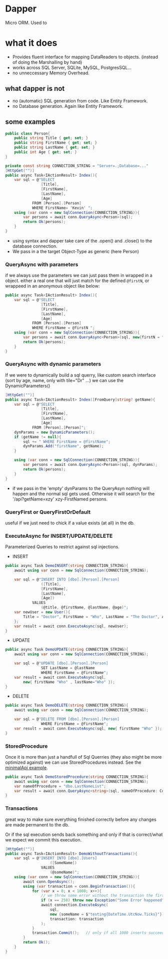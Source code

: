 # Dapper
Micro ORM. Used to 

# what it does
- Provides fluent interface for mapping DataReaders to objects. (instead of doing the Marshalling by hand)
- works across SQL Server, SQLite, MySQL, PostgresSQL...
- no unneccessary Memory Overhead.
## what dapper is not
- no (automatic) SQL generation from code. Like Entity Framework.
- no Database generation. Again like Entity Framework.

## some examples
```cs
public class Person{
    public string Title { get; set; }
    public string FirstName { get; set; }
    public string LastName { get; set; }
    public int Age { get; set; }
}

private const string CONNECTION_STRING = "Server=.;Database=..."
[HttpGet("")]
public async Task<IActionResult> Index(){
    var sql = @"SELECT
                [Title],
                [FirstName],
                [LastName],
                [Age]
            FROM [Person].[Person]
            WHERE FirstName= 'Kevin' ";
    using (var conn = new SqlConnection(CONNECTION_STRING)){
        var persons = await conn.QueryAsync<Person>(sql);
        return Ok(persons);
    }
}
```
- using syntax and dapper take care of the .open() and .close() to the database connection.
- We pass in a the target Object-Type as generic (here Person)

### QueryAsync with parameters
if we always use the parameters we can just pass them in wrapped in a object. either a real one that will just match for the defined `@firstN`, or wrappeed in an anonymous object like below:
```cs
public async Task<IActionResult> Index(){
    var sql = @"SELECT
                [Title],
                [FirstName],
                [LastName],
                [Age]
            FROM [Person].[Person]
            WHERE FirstName = @firstN ";
    using (var conn = new SqlConnection(CONNECTION_STRING)){
        var persons = await conn.QueryAsync<Person>(sql, new{firstN = "Kevin" });
        return Ok(persons);
    }
}
```

### QueryAsync with dynamic parameters
If we were to dynamically build a sql querry, like custom search interface (sort by age, name, only with tile="Dr" ...) we can use the DynamicParameters()
```cs
[HttpGet("")]
public async Task<IActionResult> Index([FromQuery]string? getName){
    var sql = @"SELECT
                [Title],
                [FirstName],
                [LastName],
                [Age]
            FROM [Person].[Person]";
    dynParams = new DynamicParameters();
    if (getName != null){
        sql += " WHERE FirstName = @firstName";
        dynParams.Add("firstName", getName);
    }

    using (var conn = new SqlConnection(CONNECTION_STRING)){
        var persons = await conn.QueryAsync<Person>(sql, dynParams);    
        return Ok(persons);
    }
}
```
- if we pass in the 'empty' dynParams to the QueryAsyn nothing will happen and the normal sql gets used. Otherwise it will search for the '/api?getName=xzy' xzy-FirstNamed persons.

### QueryFirst or QueryFirstOrDefault
useful if we just need to chick if a value exists (at all) in the db.

### ExecuteAsync for INSERT/UPDATE/DELETE
Parameterized Queries to restrict against sql injections.
- INSERT
```cs
public async Task DemoINSERT(string CONNECTION_STRING){
    await using var conn = new SqlConnection(CONNECTION_STRING);

    var sql = @"INSERT INTO [dbo].[Person].[Person]
                ([Title],
                [FirstName],
                [LastName],
                [Age])
            VALUES
                (@title, @firstName, @lastName, @age)";
    var newUser = new User(){
        Title = "Doctor", FirstName = "Who", LastName = "The Doctor", Age = 99
    };
    var result = await conn.ExecuteAsync(sql, newUser);
}
```
- UPDATE
```cs
public async Task DemoUPDATE(string CONNECTION_STRING){
    await using var conn = new SqlConnection(CONNECTION_STRING);

    var sql = @"UPDATE [dbo].[Person].[Person]
                SET LastName = @lastName
                WHERE FirstName = @firstName";
    var result = await conn.ExecuteAsync(sql, 
        new{ firstName "Who" , lastName="Who" });
}
```
- DELETE
```cs
public async Task DemoDELETE(string CONNECTION_STRING){
    await using var conn = new SqlConnection(CONNECTION_STRING);

    var sql = @"DELETE FROM [dbo].[Person].[Person]
                WHERE FirstName = @firstName";
    var result = await conn.ExecuteAsync(sql, new{ firstName "Who" });
}
```

### StoredProcedure
Once it is more than just a handfull of Sql Querries (they also might be more optimized against) we can use StoredProcedures instead. See the [minimalApi example](https://github.com/vincepr/CS_MinimalApiApp).
```cs
public async Task DemoStoredProcedure(string CONNECTION_STRING){
    await using var conn = new SqlConnection(CONNECTION_STRING);
    var nameOfProcedure = "dbo.LastNameList";
    var result = await conn.QueryAsync<string>(sql, nameOfProcedure: CommandType.StoredProcedure);
}
```

### Transactions
great way to make sure everything finished correctly before any changes are made permanent to the db.

Or if the sql execution sends back something and only if that is correct/what we expect we commit this execution.
```cs
[HttpGet("")]
public async Task<IActionResult> DemoWithoutTransactions(){
    var sql = @"INSERT INTO [dbo].[Users]
                    ([SomeName])
                VALUES
                    (@someName)";
    using (var conn = new SqlConnection(CONNECTION_STRING)){
        await conn.OpenAsync();
        using (var transaction = conn.BeginTransaction()){
            for (var x = 0; x < 1000; x++){
                // we throw some error without the transaction the first 250 inserts would be permanent in the db => bad!
                if (x == 250) throw new Exception("Some Error happened");
                await connection.ExecuteAsync(
                    sql,
                    new {someName = $"testing{DateTime.UtcNow.Ticks}"},
                    transaction: transaction
                );
            }
            transaction.Commit();   // only if all 1000 inserts succeeded will we commit, otherwise it never gets put in the db.
        }
        return Ok();
    }
}
```